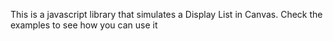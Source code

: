 This is a javascript library that simulates a Display List in Canvas. Check the examples to see how you can use it